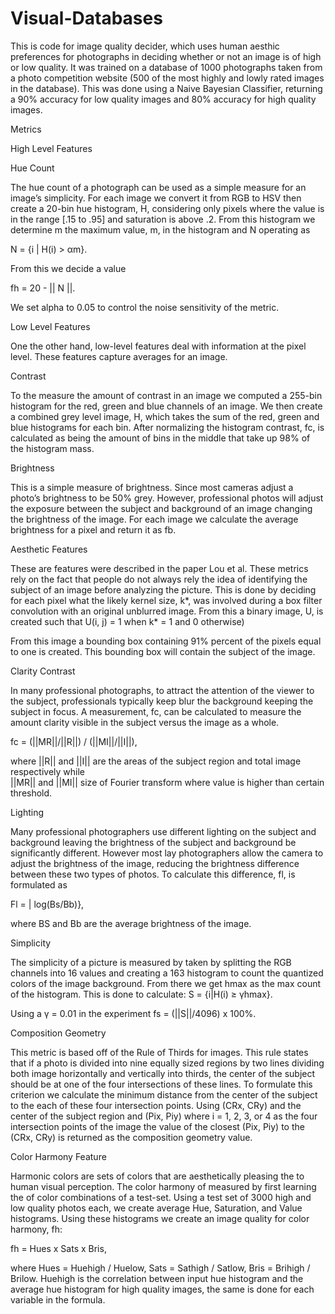 Visual-Databases
================

This is code for image quality decider, which uses human aesthic preferences for photographs in 
deciding whether or not an image is of high or low quality. It was trained on a database of 1000 
photographs taken from a photo competition website (500 of the most highly and lowly rated images 
in the database). This was done using a Naive Bayesian Classifier, returning a 90% accuracy for 
low quality images and 80% accuracy for high quality images.

Metrics

High Level Features

Hue Count

The hue count of a photograph can be used as a simple measure for an image’s simplicity. For each 
image we convert it from RGB to HSV then create a 20-bin hue histogram, H, considering only pixels 
where the value is in the range [.15 to .95] and saturation is above .2. From this histogram we 
determine m the maximum value, m, in the histogram and N operating as

N = {i | H(i) > αm}.

From this we decide a value

fh = 20 - || N ||.

We set alpha to 0.05 to control the noise sensitivity of the metric.

Low Level Features
  
One the other hand, low-level features deal with information at the pixel level. These features 
capture averages for an image.

Contrast

To the measure the amount of contrast in an image we computed a 255-bin histogram for the red, 
green and blue channels of an image. We then create a combined grey level image, H, which takes 
the sum of the red, green and blue histograms for each bin. After normalizing the histogram contrast, 
fc, is calculated as being the amount of bins in the middle that take up 98% of the histogram mass.

Brightness

This is a simple measure of brightness. Since most cameras adjust a photo’s brightness to be 50% 
grey. However, professional photos will adjust the exposure between the subject and background of 
an image changing the brightness of the image.  For each image we calculate the average brightness 
for a pixel and return it as fb.

Aesthetic Features

These are features were described in the paper Lou et al. These metrics rely on the fact that 
people do not always rely the idea of identifying the subject of an image before analyzing the 
picture. This is done by deciding for each pixel what the likely kernel size, k*, was involved 
during a box filter convolution with an original unblurred image. From this a binary image, U, 
is created such that U(i, j) = 1 when k* = 1 and 0 otherwise)

From this image a bounding box containing 91% percent of the pixels equal to one is created. 
This bounding box will contain the subject of the image.

Clarity Contrast

In many professional photographs, to attract the attention of the viewer to the subject, 
professionals typically keep blur the background keeping the subject in focus. A 
measurement, fc, can be calculated to measure the amount clarity visible in the subject 
versus the image as a whole.

fc = (||MR||/||R||) / (||MI||/||I||),

where ||R|| and ||I|| are the areas of the subject region and total image respectively while  
||MR|| and ||MI|| size of Fourier transform where value is higher than certain threshold.

Lighting

Many professional photographers use different lighting on the subject and background leaving 
the brightness of the subject and background be significantly different. However most lay 
photographers allow the camera to adjust the brightness of the image, reducing the brightness 
difference between these two types of photos. To calculate this difference, fl, is formulated 
as

Fl = | log(Bs/Bb)},

where BS  and Bb are the average brightness of the image.

Simplicity

The simplicity of a picture is measured by taken by splitting the RGB channels into 16 values 
and creating a 163 histogram to count the quantized colors of the image background. From there
we get hmax as the max count of the histogram. This is done to calculate:
S = {i|H(i) ≥ γhmax}.

Using a γ = 0.01 in the experiment fs = (||S||/4096) x 100%.

Composition Geometry

This metric is based off of the Rule of Thirds for images. This rule states that if a photo is
divided into nine equally sized regions by two lines dividing both image horizontally and 
vertically into thirds, the center of the subject should be at one of the four intersections 
of these lines.  To formulate this criterion we calculate the minimum distance from the center 
of the subject to the each of these four intersection points. Using (CRx, CRy) and the center 
of the subject region and (Pix, Piy) where i = 1, 2, 3, or 4 as the four intersection points 
of the image the value of the closest (Pix, Piy) to the (CRx, CRy) is returned as the 
composition geometry value.

Color Harmony Feature

Harmonic colors are sets of colors that are aesthetically pleasing the to human visual 
perception. The color harmony of measured by first learning the of color combinations of a 
test-set. Using a test set of 3000 high and low quality photos each, we create average Hue, 
Saturation, and Value histograms. Using these histograms we create an image quality for color 
harmony, fh:

fh = Hues x Sats x Bris,

where Hues = Huehigh / Huelow, Sats = Sathigh / Satlow, Bris = Brihigh / Brilow.
Huehigh is the correlation between input hue histogram and the average hue histogram for high 
quality images, the same is done for each variable in the formula. 
